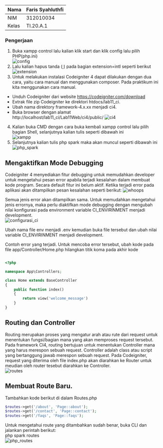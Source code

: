 | Nama      | Faris Syahluthfi |
| ----------- | ----------- |
| NIM     | 312010034      |
| Kelas   | TI.20.A.1        |

### Pengerjaan
1. Buka xampp control lalu kalian klik start dan klik config lalu pilih PHP(php.ini)<br>
![config](screenshot/config.png)<br>
2. Lalu kalian hapus tanda (;) pada bagian extension=intl seperti berikut<br>
![extension](screenshot/extension.png)<br>
3. Untuk melakukan instalasi Codeigniter 4 dapat dilakukan dengan dua cara, yaitu cara manual dan menggunakan composer. Pada praktikum ini kita menggunakan cara
manual.
- Unduh Codeigniter dari website https://codeigniter.com/download
- Extrak file zip Codeigniter ke direktori htdocs/lab11_ci.
- Ubah nama direktory framework-4.x.xx menjadi ci4.
- Buka browser dengan alamat http://localhost/lab11_ci/Lab11Web/ci4/public/
![ci4](screenshot/ci4.png)
4. Kalian buka CMD dengan cara buka kembali xampp control lalu pilih bagian Shell, selanjutnya kalian tulis seperti dibawah ini<br>
![xampp](screenshot/xampp.png)<br>
5. Selanjutnya kalian tulis php spark maka akan muncul seperti dibawah ini<br>
![php_spark](screenshot/php_spark.png)<br>

## Mengaktifkan Mode Debugging
Codeigniter 4 menyediakan fitur debugging untuk memudahkan developer untuk 
mengetahui pesan error apabila terjadi kesalahan dalam membuat kode program.
Secara default fitur ini belum aktif. Ketika terjadi error pada aplikasi akan ditampilkan 
pesan kesalahan seperti berikut:
![whoops](screenshot/whoops.png)<br>

Semua jenis error akan ditampilkan sama. Untuk memudahkan mengetahui jenis 
errornya, maka perlu diaktifkan mode debugging dengan mengubah nilai konfigurasi 
pada environment variable CI_ENVIRINMENT menjadi development.<br>
![configurasi_ci](screenshot/configurasi_ci.png)<br>

Ubah nama file env menjadi .env kemudian buka file tersebut dan ubah nilai variable 
CI_ENVIRINMENT menjadi development.

Contoh error yang terjadi. Untuk mencoba error tersebut, ubah kode pada file 
app/Controller/Home.php hilangkan titik koma pada akhir kode
```php

<?php

namespace App\Controllers;

class Home extends BaseController
{
    public function index()
    {
        return view('welcome_message')
    }
}

```
## Routing dan Controller
Routing merupakan proses yang mengatur arah atau rute dari request untuk menentukan 
fungsi/bagian mana yang akan memproses request tersebut. Pada framework CI4, 
routing bertujuan untuk menentukan Controller mana yang harus merespon sebuah 
request. Controller adalah class atau script yang bertanggung jawab merespon sebuah 
request.
Pada Codeigniter, request yang diterima oleh file index.php akan diarahkan ke Router 
untuk meudian oleh router tesebut diarahkan ke Controller.<br>
![routes](screenshot/routes.png)<br>

## Membuat Route Baru.
Tambahkan kode berikut di dalam Routes.php
```php
$routes->get('/about', 'Page::about');
$routes->get('/contact', 'Page::contact');
$routes->get('/faqs', 'Page::faqs');
```
Untuk mengetahui route yang ditambahkan sudah benar, buka CLI dan jalankan perintah berikut:<br>
php spark routes<br>
![php_routes](screenshot/php_routes.png)<br>

